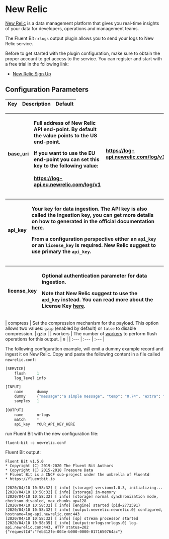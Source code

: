 # New Relic

[New Relic](https://newrelic.com/) is a data management platform that gives you real-time insights of your data for developers, operations and management teams.

The Fluent Bit `nrlogs` output plugin allows you to send your logs to New Relic service.

Before to get started with the plugin configuration, make sure to obtain the proper account to get access to the service. You can register and start with a free trial in the following link:

* [New Relic Sign Up](https://newrelic.com/signup)

## Configuration Parameters

| Key | Description | Default |
| :--- | :--- | :--- |


<table>
  <thead>
    <tr>
      <th style="text-align:left">base_uri</th>
      <th style="text-align:left">
        <p>Full address of New Relic API end-point. By default the value points to
          the US end-point.
          <br />
        </p>
        <p>If you want to use the EU end-point you can set this key to the following
          value:
          <br />
          <br /><a href="https://log-api.eu.newrelic.com/log/v1">https://log-api.eu.newrelic.com/log/v1</a>
        </p>
      </th>
      <th style="text-align:left"><a href="https://log-api.newrelic.com/log/v1">https://log-api.newrelic.com/log/v1</a>
      </th>
    </tr>
  </thead>
  <tbody></tbody>
</table>

<table>
  <thead>
    <tr>
      <th style="text-align:left">api_key</th>
      <th style="text-align:left">
        <p>Your key for data ingestion. The API key is also called the ingestion
          key, you can get more details on how to generated in the official documentation
          <a
          href="https://docs.newrelic.com/docs/apis/get-started/intro-apis/types-new-relic-api-keys#event-insert-key">here</a>.</p>
        <p>From a configuration perspective either an <code>api_key</code> or an <code>license_key</code> is
          required. New Relic suggest to use primary the <code>api_key</code>.</p>
      </th>
      <th style="text-align:left"></th>
    </tr>
  </thead>
  <tbody></tbody>
</table>

<table>
  <thead>
    <tr>
      <th style="text-align:left">license_key</th>
      <th style="text-align:left">
        <p>Optional authentication parameter for data ingestion.
          <br />
        </p>
        <p>Note that New Relic suggest to use the <code>api_key</code> instead. You
          can read more about the License Key <a href="https://docs.newrelic.com/docs/accounts/install-new-relic/account-setup/license-key">here</a>.</p>
      </th>
      <th style="text-align:left"></th>
    </tr>
  </thead>
  <tbody></tbody>
</table>

| compress | Set the compression mechanism for the payload. This option allows two values: `gzip` \(enabled by default\) or `false` to disable compression. | gzip |
| workers | The number of [workers](../../administration/multithreading.md#outputs) to perform flush operations for this output. | `0` |
| :--- | :--- | :--- |


The following configuration example, will emit a dummy example record and ingest it on New Relic. Copy and paste the following content in a file called `newrelic.conf`:

```python
[SERVICE]
    flush     1
    log_level info

[INPUT]
    name      dummy
    dummy     {"message":"a simple message", "temp": "0.74", "extra": "false"}
    samples   1

[OUTPUT]
    name      nrlogs
    match     *
    api_key   YOUR_API_KEY_HERE
```

run Fluent Bit with the new configuration file:

```text
fluent-bit -c newrelic.conf
```

Fluent Bit output:

```text
Fluent Bit v1.5.0
* Copyright (C) 2019-2020 The Fluent Bit Authors
* Copyright (C) 2015-2018 Treasure Data
* Fluent Bit is a CNCF sub-project under the umbrella of Fluentd
* https://fluentbit.io

[2020/04/10 10:58:32] [ info] [storage] version=1.0.3, initializing...
[2020/04/10 10:58:32] [ info] [storage] in-memory
[2020/04/10 10:58:32] [ info] [storage] normal synchronization mode, checksum disabled, max_chunks_up=128
[2020/04/10 10:58:32] [ info] [engine] started (pid=2772591)
[2020/04/10 10:58:32] [ info] [output:newrelic:newrelic.0] configured, hostname=log-api.newrelic.com:443
[2020/04/10 10:58:32] [ info] [sp] stream processor started
[2020/04/10 10:58:35] [ info] [output:nrlogs:nrlogs.0] log-api.newrelic.com:443, HTTP status=202
{"requestId":"feb312fe-004e-b000-0000-0171650764ac"}
```
